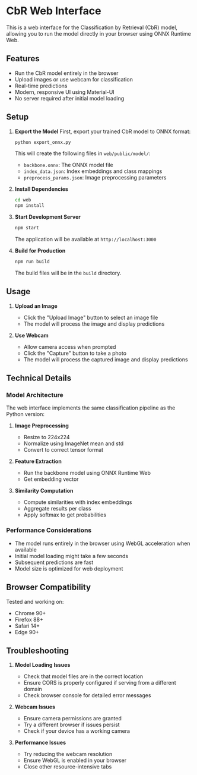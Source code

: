 # CbR Web Interface

This is a web interface for the Classification by Retrieval (CbR) model, allowing you to run the model directly in your browser using ONNX Runtime Web.

## Features

- Run the CbR model entirely in the browser
- Upload images or use webcam for classification
- Real-time predictions
- Modern, responsive UI using Material-UI
- No server required after initial model loading

## Setup

1. **Export the Model**
   First, export your trained CbR model to ONNX format:
   ```bash
   python export_onnx.py
   ```
   This will create the following files in `web/public/model/`:
   - `backbone.onnx`: The ONNX model file
   - `index_data.json`: Index embeddings and class mappings
   - `preprocess_params.json`: Image preprocessing parameters

2. **Install Dependencies**
   ```bash
   cd web
   npm install
   ```

3. **Start Development Server**
   ```bash
   npm start
   ```
   The application will be available at `http://localhost:3000`

4. **Build for Production**
   ```bash
   npm run build
   ```
   The build files will be in the `build` directory.

## Usage

1. **Upload an Image**
   - Click the "Upload Image" button to select an image file
   - The model will process the image and display predictions

2. **Use Webcam**
   - Allow camera access when prompted
   - Click the "Capture" button to take a photo
   - The model will process the captured image and display predictions

## Technical Details

### Model Architecture

The web interface implements the same classification pipeline as the Python version:

1. **Image Preprocessing**
   - Resize to 224x224
   - Normalize using ImageNet mean and std
   - Convert to correct tensor format

2. **Feature Extraction**
   - Run the backbone model using ONNX Runtime Web
   - Get embedding vector

3. **Similarity Computation**
   - Compute similarities with index embeddings
   - Aggregate results per class
   - Apply softmax to get probabilities

### Performance Considerations

- The model runs entirely in the browser using WebGL acceleration when available
- Initial model loading might take a few seconds
- Subsequent predictions are fast
- Model size is optimized for web deployment

## Browser Compatibility

Tested and working on:
- Chrome 90+
- Firefox 88+
- Safari 14+
- Edge 90+

## Troubleshooting

1. **Model Loading Issues**
   - Check that model files are in the correct location
   - Ensure CORS is properly configured if serving from a different domain
   - Check browser console for detailed error messages

2. **Webcam Issues**
   - Ensure camera permissions are granted
   - Try a different browser if issues persist
   - Check if your device has a working camera

3. **Performance Issues**
   - Try reducing the webcam resolution
   - Ensure WebGL is enabled in your browser
   - Close other resource-intensive tabs 